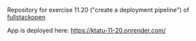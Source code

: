 Repository for exercise 11.20 ("create a deployment pipeline") of [fullstackopen](https://fullstackopen.com)

App is deployed here: https://ktatu-11-20.onrender.com/

